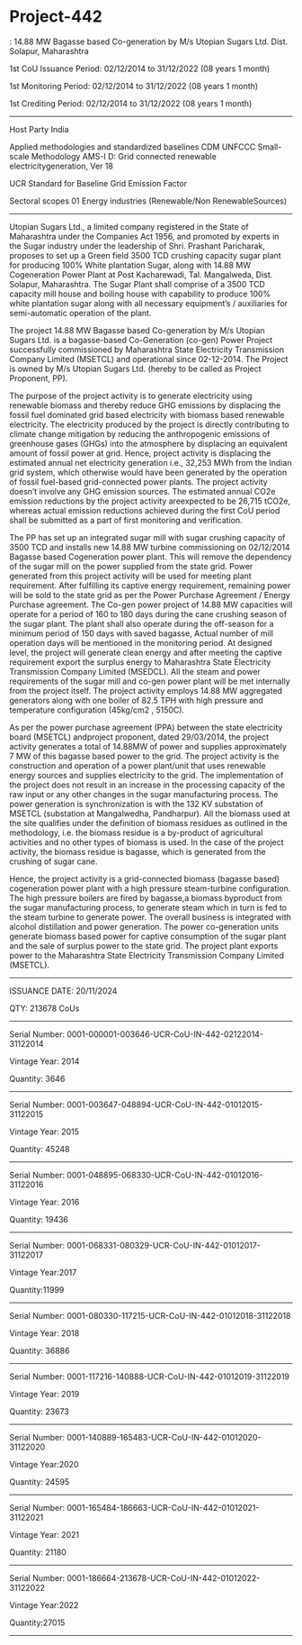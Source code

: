 # Project-442
: 14.88 MW Bagasse based Co-generation by M/s Utopian Sugars Ltd. Dist. Solapur, Maharashtra

1st CoU Issuance Period: 02/12/2014 to 31/12/2022 (08 years 1 month)

1st Monitoring Period: 02/12/2014 to 31/12/2022 (08 years 1 month)

1st Crediting Period: 02/12/2014 to 31/12/2022 (08 years 1 month)
____________________

Host Party India

Applied methodologies and standardized
baselines
CDM UNFCCC
Small-scale Methodology
AMS-I D: Grid connected renewable
electricitygeneration, Ver 18

UCR Standard for Baseline Grid Emission
Factor

Sectoral scopes 01 Energy industries (Renewable/Non
RenewableSources)
___________
Utopian Sugars Ltd., a limited company registered in the State of Maharashtra under the
Companies Act 1956, and promoted by experts in the Sugar industry under the leadership of
Shri. Prashant Paricharak, proposes to set up a Green field 3500 TCD crushing capacity sugar
plant for producing 100% White plantation Sugar, along with 14.88 MW Cogeneration
Power Plant at Post Kacharewadi, Tal. Mangalweda, Dist. Solapur, Maharashtra. The Sugar
Plant shall comprise of a 3500 TCD capacity mill house and boiling house with capability to
produce 100% white plantation sugar along with all necessary equipment’s / auxiliaries for
semi-automatic operation of the plant.

The project 14.88 MW Bagasse based Co-generation by M/s Utopian Sugars Ltd. is a
bagasse-based Co-Generation (co-gen) Power Project successfully commissioned by
Maharashtra State Electricity Transmission Company Limited (MSETCL) and operational
since 02-12-2014. The Project is owned by M/s Utopian Sugars Ltd. (hereby to be called as
Project Proponent, PP).

The purpose of the project activity is to generate electricity using renewable biomass and
thereby reduce GHG emissions by displacing the fossil fuel dominated grid based
electricity with biomass based renewable electricity. The electricity produced by the project
is directly contributing to climate change mitigation by reducing the anthropogenic
emissions of greenhouse gases (GHGs) into the atmosphere by displacing an equivalent
amount of fossil power at grid. Hence, project activity is displacing the estimated annual net
electricity generation i.e., 32,253 MWh from the Indian grid system, which otherwise
would have been generated by the operation of fossil fuel-based grid-connected power
plants. The project activity doesn’t involve any GHG emission sources. The estimated annual
CO2e emission reductions by the project activity areexpected to be 26,715 tCO2e, whereas
actual emission reductions achieved during the first CoU period shall be submitted as a part
of first monitoring and verification.

The PP has set up an integrated sugar mill with sugar crushing capacity of 3500 TCD and
installs new 14.88 MW turbine commissioning on 02/12/2014 Bagasse based Cogeneration
power plant. This will remove the dependency of the sugar mill on the power supplied from
the state grid. Power generated from this project activity will be used for meeting plant
requirement. After fulfilling its captive energy requirement, remaining power will be sold to
the state grid as per the Power Purchase Agreement / Energy Purchase agreement.
The Co-gen power project of 14.88 MW capacities will operate for a period of 160 to 180
days during the cane crushing season of the sugar plant. The plant shall also operate during
the off-season for a minimum period of 150 days with saved bagasse, Actual number of mill
operation days will be mentioned in the monitoring period. At designed level, the project will
generate clean energy and after meeting the captive requirement export the surplus energy to
Maharashtra State Electricity Transmission Company Limited (MSEDCL). All the steam and
power requirements of the sugar mill and co-gen power plant will be met internally from the
project itself. The project activity employs 14.88 MW aggregated generators along with one
boiler of 82.5 TPH with high pressure and temperature configuration (45kg/cm2
, 5150C).

As per the power purchase agreement (PPA) between the state electricity board (MSETCL)
andproject proponent, dated 29/03/2014, the project activity generates a total of 14.88MW of
power and supplies approximately 7 MW of this bagasse based power to the grid. The project
activity is the construction and operation of a power plant/unit that uses renewable energy
sources and supplies electricity to the grid. The implementation of the project does not result in
an increase in the processing capacity of the raw input or any other changes in the sugar
manufacturing process.
The power generation is synchronization is with the 132 KV substation of MSETCL
(substation at Mangalwedha, Pandharpur). All the biomass used at the site qualifies under the
definition of biomass residues as outlined in the methodology, i.e. the biomass residue is a
by-product of agricultural activities and no other types of biomass is used. In the case of the
project activity, the biomass residue is bagasse, which is generated from the crushing of
sugar cane.

Hence, the project activity is a grid-connected biomass (bagasse based) cogeneration power
plant with a high pressure steam-turbine configuration. The high pressure boilers are fired
by bagasse,a biomass byproduct from the sugar manufacturing process, to generate steam
which in turn is fed to the steam turbine to generate power. The overall business is integrated
with alcohol distillation and power generation. The power co-generation units generate
biomass based power for captive consumption of the sugar plant and the sale of surplus power
to the state grid. The project plant exports power to the Maharashtra State Electricity
Transmission Company Limited (MSETCL).
___________

ISSUANCE DATE: 20/11/2024

QTY: 213678 CoUs
_________________
Serial Number: 0001-000001-003646-UCR-CoU-IN-442-02122014-31122014

Vintage Year: 2014

Quantity: 3646
___________
Serial Number: 0001-003647-048894-UCR-CoU-IN-442-01012015-31122015

Vintage Year: 2015

Quantity: 45248
___________
Serial Number: 0001-048895-068330-UCR-CoU-IN-442-01012016-31122016

Vintage Year: 2016

Quantity: 19436
____________
Serial Number: 0001-068331-080329-UCR-CoU-IN-442-01012017-31122017

Vintage Year:2017

Quantity:11999
___________
Serial Number: 0001-080330-117215-UCR-CoU-IN-442-01012018-31122018

Vintage Year: 2018

Quantity: 36886
__________
Serial Number: 0001-117216-140888-UCR-CoU-IN-442-01012019-31122019

Vintage Year: 2019

Quantity: 23673
___________
Serial Number: 0001-140889-165483-UCR-CoU-IN-442-01012020-31122020

Vintage Year:2020

Quantity: 24595
_____________
Serial Number: 0001-165484-186663-UCR-CoU-IN-442-01012021-31122021

Vintage Year: 2021

Quantity: 21180
____________
Serial Number: 0001-186664-213678-UCR-CoU-IN-442-01012022-31122022

Vintage Year:2022

Quantity:27015
____________
